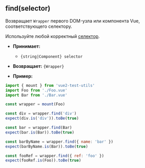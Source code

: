 ## find(selector)

Возвращает `Wrapper` первого DOM-узла или компонента Vue, соответствующего селектору.

Используйте любой корректный [селектор](../selectors.md).

- **Принимает:**

  - `{string|Component} selector`

- **Возвращает:** `{Wrapper}`

- **Пример:**

```js
import { mount } from 'vue2-test-utils'
import Foo from './Foo.vue'
import Bar from './Bar.vue'

const wrapper = mount(Foo)

const div = wrapper.find('div')
expect(div.is('div')).toBe(true)

const bar = wrapper.find(Bar)
expect(bar.is(Bar)).toBe(true)

const barByName = wrapper.find({ name: 'bar' })
expect(barByName.is(Bar)).toBe(true)

const fooRef = wrapper.find({ ref: 'foo' })
expect(fooRef.is(Foo)).toBe(true)
```
